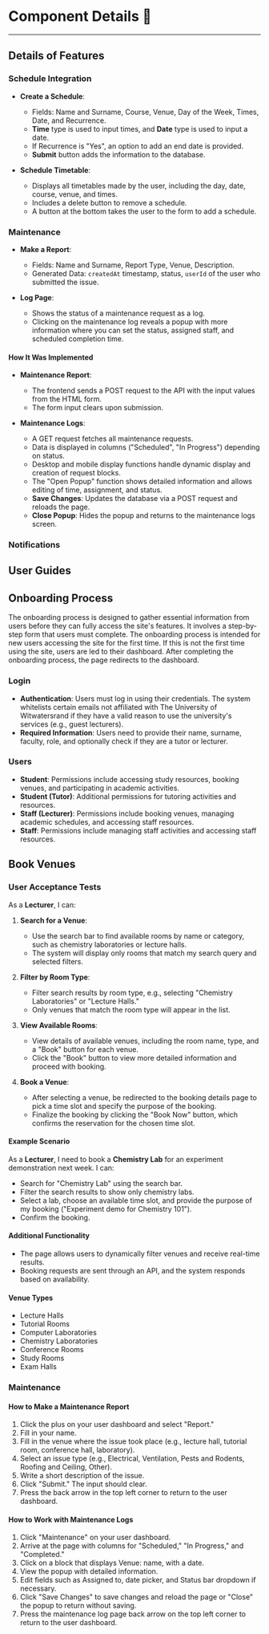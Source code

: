 # Component Details :wrench:

---

## Details of Features

### Schedule Integration

- **Create a Schedule**: 
  - Fields: Name and Surname, Course, Venue, Day of the Week, Times, Date, and Recurrence.
  - **Time** type is used to input times, and **Date** type is used to input a date.
  - If Recurrence is "Yes", an option to add an end date is provided.
  - **Submit** button adds the information to the database.

- **Schedule Timetable**: 
  - Displays all timetables made by the user, including the day, date, course, venue, and times.
  - Includes a delete button to remove a schedule.
  - A button at the bottom takes the user to the form to add a schedule.

### Maintenance

- **Make a Report**: 
  - Fields: Name and Surname, Report Type, Venue, Description.
  - Generated Data: `createdAt` timestamp, status, `userId` of the user who submitted the issue.

- **Log Page**: 
  - Shows the status of a maintenance request as a log.
  - Clicking on the maintenance log reveals a popup with more information where you can set the status, assigned staff, and scheduled completion time.

#### How It Was Implemented

- **Maintenance Report**:
  - The frontend sends a POST request to the API with the input values from the HTML form.
  - The form input clears upon submission.

- **Maintenance Logs**:
  - A GET request fetches all maintenance requests.
  - Data is displayed in columns ("Scheduled", "In Progress") depending on status.
  - Desktop and mobile display functions handle dynamic display and creation of request blocks.
  - The "Open Popup" function shows detailed information and allows editing of time, assignment, and status.
  - **Save Changes**: Updates the database via a POST request and reloads the page.
  - **Close Popup**: Hides the popup and returns to the maintenance logs screen.

### Notifications

## User Guides

## Onboarding Process

The onboarding process is designed to gather essential information from users before they can fully access the site's features. It involves a step-by-step form that users must complete. The onboarding process is intended for new users accessing the site for the first time. If this is not the first time using the site, users are led to their dashboard. After completing the onboarding process, the page redirects to the dashboard.

### Login

- **Authentication**: Users must log in using their credentials. The system whitelists certain emails not affiliated with The University of Witwatersrand if they have a valid reason to use the university's services (e.g., guest lecturers).
- **Required Information**: Users need to provide their name, surname, faculty, role, and optionally check if they are a tutor or lecturer.

### Users

- **Student**: Permissions include accessing study resources, booking venues, and participating in academic activities.
- **Student (Tutor)**: Additional permissions for tutoring activities and resources.
- **Staff (Lecturer)**: Permissions include booking venues, managing academic schedules, and accessing staff resources.
- **Staff**: Permissions include managing staff activities and accessing staff resources.

## Book Venues

### User Acceptance Tests

As a **Lecturer**, I can:

1. **Search for a Venue**: 
   - Use the search bar to find available rooms by name or category, such as chemistry laboratories or lecture halls.
   - The system will display only rooms that match my search query and selected filters.

2. **Filter by Room Type**: 
   - Filter search results by room type, e.g., selecting "Chemistry Laboratories" or "Lecture Halls."
   - Only venues that match the room type will appear in the list.

3. **View Available Rooms**:
   - View details of available venues, including the room name, type, and a "Book" button for each venue.
   - Click the "Book" button to view more detailed information and proceed with booking.

4. **Book a Venue**:
   - After selecting a venue, be redirected to the booking details page to pick a time slot and specify the purpose of the booking.
   - Finalize the booking by clicking the "Book Now" button, which confirms the reservation for the chosen time slot.

#### Example Scenario

As a **Lecturer**, I need to book a **Chemistry Lab** for an experiment demonstration next week. I can:
- Search for "Chemistry Lab" using the search bar.
- Filter the search results to show only chemistry labs.
- Select a lab, choose an available time slot, and provide the purpose of my booking ("Experiment demo for Chemistry 101").
- Confirm the booking.

#### Additional Functionality

- The page allows users to dynamically filter venues and receive real-time results.
- Booking requests are sent through an API, and the system responds based on availability.

#### Venue Types

- Lecture Halls
- Tutorial Rooms
- Computer Laboratories
- Chemistry Laboratories
- Conference Rooms
- Study Rooms
- Exam Halls

### Maintenance

#### How to Make a Maintenance Report

1. Click the plus on your user dashboard and select "Report."
2. Fill in your name.
3. Fill in the venue where the issue took place (e.g., lecture hall, tutorial room, conference hall, laboratory).
4. Select an issue type (e.g., Electrical, Ventilation, Pests and Rodents, Roofing and Ceiling, Other).
5. Write a short description of the issue.
6. Click "Submit." The input should clear.
7. Press the back arrow in the top left corner to return to the user dashboard.

#### How to Work with Maintenance Logs

1. Click "Maintenance" on your user dashboard.
2. Arrive at the page with columns for "Scheduled," "In Progress," and "Completed."
3. Click on a block that displays Venue: name, with a date.
4. View the popup with detailed information.
5. Edit fields such as Assigned to, date picker, and Status bar dropdown if necessary.
6. Click "Save Changes" to save changes and reload the page or "Close" the popup to return without saving.
7. Press the maintenance log page back arrow on the top left corner to return to the user dashboard.
